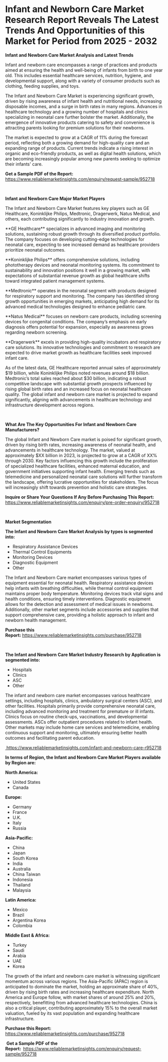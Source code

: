 <p><h1>Infant and Newborn Care Market Research Report Reveals The Latest Trends And Opportunities of this Market for Period from 2025 - 2032</h1></p><p><strong>Infant and Newborn Care Market Analysis and Latest Trends</strong></p>
<p><p>Infant and newborn care encompasses a range of practices and products aimed at ensuring the health and well-being of infants from birth to one year old. This includes essential healthcare services, nutrition, hygiene, and developmental support, along with a variety of consumer products such as clothing, feeding supplies, and toys. </p><p>The Infant and Newborn Care Market is experiencing significant growth, driven by rising awareness of infant health and nutritional needs, increasing disposable incomes, and a surge in birth rates in many regions. Advances in healthcare technology and a growing number of hospitals and clinics specializing in neonatal care further bolster the market. Additionally, the emergence of innovative products catering to safety and convenience is attracting parents looking for premium solutions for their newborns.</p><p>The market is expected to grow at a CAGR of 11% during the forecast period, reflecting both a growing demand for high-quality care and an expanding range of products. Current trends indicate a rising interest in organic and eco-friendly products, as well as digital health solutions, which are becoming increasingly popular among new parents seeking to optimize their infants' care.</p></p>
<p><strong>Get a Sample PDF of the Report:&nbsp;</strong> <a href="https://www.reliablemarketinsights.com/enquiry/request-sample/952718?utm_campaign=1894&utm_medium=2&utm_source=Github&utm_content=ia&utm_term=17042025&utm_id=infant-and-newborn-care">https://www.reliablemarketinsights.com/enquiry/request-sample/952718</a></p>
<p>&nbsp;</p>
<p><strong>Infant and Newborn Care Major Market Players</strong></p>
<p><p>The Infant and Newborn Care Market features key players such as GE Healthcare, Koninklijke Philips, Medtronic, Dragerwerk, Natus Medical, and others, each contributing significantly to industry innovation and growth.</p><p>**GE Healthcare** specializes in advanced imaging and monitoring solutions, sustaining robust growth through its diversified product portfolio. The company focuses on developing cutting-edge technologies for neonatal care, expecting to see increased demand as healthcare providers prioritize neonatal outcomes. </p><p>**Koninklijke Philips** offers comprehensive solutions, including phototherapy devices and neonatal monitoring systems. Its commitment to sustainability and innovation positions it well in a growing market, with expectations of substantial revenue growth as global healthcare shifts toward integrated patient management systems.</p><p>**Medtronic** operates in the neonatal segment with products designed for respiratory support and monitoring. The company has identified strong growth opportunities in emerging markets, anticipating high demand for its advanced medical technologies designed to enhance pediatric care.</p><p>**Natus Medical** focuses on newborn care products, including screening devices for congenital conditions. The company’s emphasis on early diagnosis offers potential for expansion, especially as awareness grows regarding newborn screening.</p><p>**Dragerwerk** excels in providing high-quality incubators and respiratory care solutions. Its innovative technologies and commitment to research are expected to drive market growth as healthcare facilities seek improved infant care.</p><p>As of the latest data, GE Healthcare reported annual sales of approximately $19 billion, while Koninklijke Philips noted revenues around $18 billion. Medtronic’s total sales reached about $30 billion, indicating a robust competitive landscape with substantial growth prospects influenced by rising global birth rates and an increased focus on neonatal healthcare quality. The global infant and newborn care market is projected to expand significantly, aligning with advancements in healthcare technology and infrastructure development across regions.</p></p>
<p>&nbsp;</p>
<p><strong>What Are The Key Opportunities For Infant and Newborn Care Manufacturers?</strong></p>
<p><p>The global Infant and Newborn Care market is poised for significant growth, driven by rising birth rates, increasing awareness of neonatal health, and advancements in healthcare technology. The market, valued at approximately $XX billion in 2023, is projected to grow at a CAGR of XX% through 2030. Key factors influencing this growth include the proliferation of specialized healthcare facilities, enhanced maternal education, and government initiatives supporting infant health. Emerging trends such as telemedicine and personalized neonatal care solutions will further transform the landscape, offering lucrative opportunities for stakeholders. The focus will increasingly shift towards prevention and holistic care strategies.</p></p>
<p><strong>Inquire or Share Your Questions If Any Before Purchasing This Report:</strong> <a href="https://www.reliablemarketinsights.com/enquiry/pre-order-enquiry/952718?utm_campaign=1894&utm_medium=2&utm_source=Github&utm_content=ia&utm_term=17042025&utm_id=infant-and-newborn-care">https://www.reliablemarketinsights.com/enquiry/pre-order-enquiry/952718</a></p>
<p>&nbsp;</p>
<p><strong>Market Segmentation</strong></p>
<p><strong>The Infant and Newborn Care Market Analysis by types is segmented into:</strong></p>
<p><ul><li>Respiratory Assistance Devices</li><li>Thermal Control Equipments</li><li>Monitoring Devices</li><li>Diagnostic Equipment</li><li>Other</li></ul></p>
<p><p>The Infant and Newborn Care market encompasses various types of equipment essential for neonatal health. Respiratory assistance devices help infants with breathing difficulties, while thermal control equipment maintains proper body temperature. Monitoring devices track vital signs and health conditions, ensuring timely interventions. Diagnostic equipment allows for the detection and assessment of medical issues in newborns. Additionally, other market segments include accessories and supplies that support comprehensive care, providing a holistic approach to infant and newborn health management.</p></p>
<p><strong>Purchase this Report:&nbsp;</strong><a href="https://www.reliablemarketinsights.com/purchase/952718?utm_campaign=1894&utm_medium=2&utm_source=Github&utm_content=ia&utm_term=17042025&utm_id=infant-and-newborn-care">https://www.reliablemarketinsights.com/purchase/952718</a></p>
<p>&nbsp;</p>
<p><strong>The Infant and Newborn Care Market Industry Research by Application is segmented into:</strong></p>
<p><ul><li>Hospitals</li><li>Clinics</li><li>ASC</li><li>Other</li></ul></p>
<p><p>The infant and newborn care market encompasses various healthcare settings, including hospitals, clinics, ambulatory surgical centers (ASC), and other facilities. Hospitals primarily provide comprehensive neonatal care, including advanced monitoring and treatment for premature or ill infants. Clinics focus on routine check-ups, vaccinations, and developmental assessments. ASCs offer outpatient procedures related to infant health. Other markets may include home care services and telemedicine, enabling continuous support and monitoring, ultimately ensuring better health outcomes and facilitating parent education.</p></p>
<p><a href="https://www.reliablemarketinsights.com/infant-and-newborn-care-r952718?utm_campaign=1894&utm_medium=2&utm_source=Github&utm_content=ia&utm_term=17042025&utm_id=infant-and-newborn-care">&nbsp;https://www.reliablemarketinsights.com/infant-and-newborn-care-r952718</a></p>
<p><strong>In terms of Region, the Infant and Newborn Care Market Players available by Region are:</strong></p>
<p>
    <p> <strong> North America: </strong>
        <ul>
            <li>United States</li>
            <li>Canada</li>
        </ul>
        </p> 
    <p> <strong> Europe: </strong>
        <ul>
            <li>Germany</li>
            <li>France</li>
            <li>U.K.</li>
            <li>Italy</li>
            <li>Russia</li>
        </ul>
        </p> 
    <p> <strong> Asia-Pacific: </strong>
        <ul>
            <li>China</li>
            <li>Japan</li>
            <li>South Korea</li>
            <li>India</li>
            <li>Australia</li>
            <li>China Taiwan</li>
            <li>Indonesia</li>
            <li>Thailand</li>
            <li>Malaysia</li>
        </ul>
        </p> 
    <p> <strong> Latin America: </strong>
        <ul>
            <li>Mexico</li>
            <li>Brazil</li>
            <li>Argentina Korea</li>
            <li>Colombia</li>
        </ul>
        </p> 
    <p> <strong> Middle East & Africa: </strong>
        <ul>
            <li>Turkey</li>
            <li>Saudi</li>
            <li>Arabia</li>
            <li>UAE</li>
            <li>Korea</li>
        </ul>
    </p>
    </p>
<p><p>The growth of the infant and newborn care market is witnessing significant momentum across various regions. The Asia-Pacific (APAC) region is anticipated to dominate the market, holding an approximate share of 40%, driven by rising birth rates and increasing healthcare expenditure. North America and Europe follow, with market shares of around 25% and 20%, respectively, benefitting from advanced healthcare technologies. China is also a critical player, contributing approximately 15% to the overall market valuation, fueled by its vast population and expanding healthcare infrastructure.</p></p>
<p><strong>Purchase this Report: </strong><a href="https://www.reliablemarketinsights.com/purchase/952718?utm_campaign=1894&utm_medium=2&utm_source=Github&utm_content=ia&utm_term=17042025&utm_id=infant-and-newborn-care">https://www.reliablemarketinsights.com/purchase/952718</a></p>
<p>&nbsp;<strong>Get a Sample PDF of the Report:&nbsp;&nbsp;</strong><a href="https://www.reliablemarketinsights.com/enquiry/request-sample/952718?utm_campaign=1894&utm_medium=2&utm_source=Github&utm_content=ia&utm_term=17042025&utm_id=infant-and-newborn-care">https://www.reliablemarketinsights.com/enquiry/request-sample/952718</a></p>
<p><strong></strong></p>
<p><p></p><p></p><p></p></p>